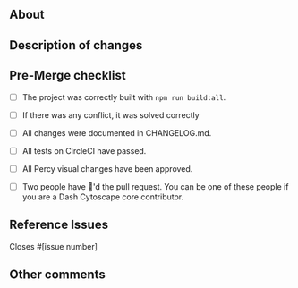 <!--
Thanks for contributing a pull request! Please ensure you have taken a look at
the contribution guidelines: 
https://github.com/plotly/dash-cytoscape/blob/master/CONTRIBUTING.md
-->


## About
<!--
What is your PR about? It could be that:
- This is a new component
- I am adding a feature to an existing component, or improving an existing feature
- I am closing an issue
--> 


## Description of changes 
<!--
What does this implement/fix? Explain your changes.
-->

## Pre-Merge checklist
- [ ] The project was correctly built with `npm run build:all`.
- [ ] If there was any conflict, it was solved correctly
- [ ] All changes were documented in CHANGELOG.md.
- [ ] All tests on CircleCI have passed.
- [ ] All Percy visual changes have been approved.
- [ ] Two people have :dancer:'d the pull request. You can be one of these people if you are a Dash Cytoscape core contributor.


## Reference Issues
<!--
Example: Closes #1234. See also #3456.
Please use keywords (e.g., Fixes) to create link to the issues or pull requests
you resolved, so that they will automatically be closed when your pull request
is merged. See https://github.com/blog/1506-closing-issues-via-pull-requests

If you are adding a new feature, consider discussing it by opening up an issue.
Otherwise, delete the following line:
-->

Closes #[issue number]


## Other comments